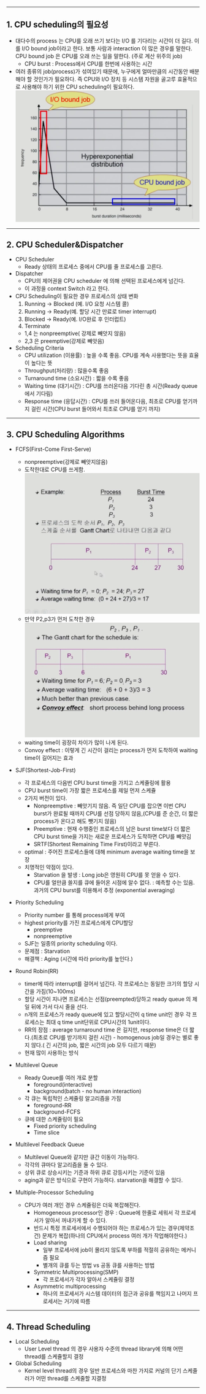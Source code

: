 ***
## 1. CPU scheduling의 필요성 
- 대다수의 process 는 CPU를 오래 쓰기 보다는 I/O 를 기다리는 시간이 더 길다. 이를 I/O bound job이라고 한다. 보통 사람과 interaction 이 많은 경우를 말한다. CPU bound job 은 CPU를 오래 쓰는 일을 말한다. (주로 계산 위주의 job)
	- CPU burst : Process에서 CPU를 한번에 사용하는 시간
- 여러 종류의 job(process)가 섞여있기 때문에, 누구에게 얼마만큼의 시간동안 배분해야 할 것인가가 필요하다. 즉 CPU와 I/O 장치 등 시스템 자원을 골고루 효율적으로 사용해야 하기 위한 CPU scheduling이 필요하다.![CPU scheduling-20250117212313100.webp](images%2FCPU%20scheduling-20250117212313100.webp)
***
## 2. CPU Scheduler&Dispatcher
- CPU Scheduler 
	- Ready 상태의 프로세스 중에서 CPU를 줄 프로세스를 고른다.
- Dispatcher
	- CPU의 제어권을 CPU scheduler 에 의해 선택된 프로세스에게 넘긴다.
	-  이 과정을 context Switch 라고 한다.
- CPU Scheduling이 필요한 경우 프로세스의 상태 변화
	1. Running -> Blocked (예. I/O 요청 시스템 콜)
	2. Running -> Ready(예. 할당 시간 만료로 timer interrupt)
	3. Blocked -> Ready(예. I/O완료 후 인터럽트)
	4. Terminate
	- 1,4 는 nonpreemptive( 강제로 빼앗지 않음)
	- 2,3 은 preemptive(강제로 빼앗음)
- Scheduling Criteria 
	- CPU utilization (이용률) : 높을 수록 좋음. CPU를 계속 사용했다는 뜻을 효율이 높다는 뜻
	- Throughput(처리량) : 많을수록 좋음
	- Turnaround time (소요시간) : 짧을 수록 좋음
	- Waiting time (대기시간) : CPU를 쓰러온다음 기다린 총 시간(Ready queue에서 기다림)
	- Response time (응답시간) : CPU를 쓰러 들어온다음, 최초로 CPU를 얻기까지 걸린 시간(CPU burst 들어와서 최초로 CPU를 얻기 까지)
***
## 3. CPU Scheduling Algorithms
- FCFS(First-Come First-Serve)
	- nonpreemptive(강제로 빼앗지않음)
	- 도착한대로 CPU를 쓰게함.
	![CPU scheduling-20250117212318954.webp](images%2FCPU%20scheduling-20250117212318954.webp)
	- 만약 P2,p3가 먼저 도착한 경우![CPU scheduling-20250117212325651.webp](images%2FCPU%20scheduling-20250117212325651.webp)
	- waiting time이 굉장히 차이가 많이 나게 된다. 
	- Convoy effect : 이렇게 긴 시간이 걸리는 process가 먼저 도착하여 waiting time이 길어지는 효과
	
- SJF(Shortest-Job-First)
	- 각 프로세스의 다음번 CPU burst time을 가지고 스케쥴링에 활용
	- CPU burst time이 가장 짧은 프로세스를 제일 먼저 스케쥴
	- 2가지 버전이 있다.
		- Nonpreemptive : 빼앗기지 않음. 즉 일단 CPU를 잡으면 이번 CPU burst가 완료될 때까지 CPU를 선점 당하지 않음,(CPU를 준 순간, 더 짧은 process가 온다고 해도 뺏기지 않음)
		- Preemptive : 현재 수행중인 프로세스의 남은 burst time보다 더 짧은 CPU burst time을 가지는 새로운 프로세스가 도착하면 CPU를 빼앗김
		- SRTF(Shortest Remaining Time First)이라고 부른다.
	- optimal : 주어진 프로세스들에 대해 minimum average waiting time을 보장
	- 치명적인 약점이 있다.
		- Starvation 을 발생 : Long job은 영원히 CPU를 못 얻을 수 있다.
		- CPU를 얼만큼 쓸지를 큐에 들어온 시점에 알수 없다. : 예측할 수는 있음. 과거의 CPU burst를 이용해서 추정 (exponential averaging)
- Priority Scheduling
	- Priority number 를 통해 process에게 부여
	- highest priority를 가진 프로세스에게 CPU할당
		- preemptive 
		- nonpreemptive 
	- SJF는 일종의 priority scheduling 이다.
	- 문제점 : Starvation
	- 해결책 : Aging (시간에 따라 priority를 높인다.)
- Round Robin(RR)
	-  timer에 따라 interrupt를 걸어서 넘긴다. 각 프로세스는 동일한 크기의 할당 시간을 가짐(10~100ms)
	- 할당 시간이 지나면 프로세스는 선점(preempted)당하고 ready queue 의 제일 뒤에 가서 다시 줄을 선다.
	- n개의 프로세스가 ready queue에 있고 할당시간이 q time unit인 경우 각 프로세스는 최대 q time unit단위로 CPU시간의 1unit이다.
	- RR의 장점 : average turnaround time 은 길지만, response time은 더 짧다.(최초로 CPU를 받기까지 걸린 시간) - homogenous job일 경우는 별로 좋지 않다.( 긴 시간의 job, 짧은 시간의 job 모두 다르기 때문)
	- 현재 많이 사용하는 방식
- Multilevel Queue 
	- Ready Queue를 여러 개로 분할
		- foreground(interactive)
		- background(batch - no human interaction)
	- 각 큐는 독립적인 스케쥴링 알고리즘을 가짐
		- foreground-RR
		- background-FCFS
	- 큐에 대한 스케쥴링이 필요
		- Fixed priority scheduling
		- Time slice
- Multilevel Feedback Queue 
	- Multilevel Queue와 같지만 큐간 이동이 가능하다.
	- 각각의 큐마다 알고리즘을 둘 수 있다.
	- 상위 큐로 상승시키는 기준과 하위 큐로 강등시키는 기준이 있음
	- aging과 같은 방식으로 구현이 가능하다. starvation을 해결할 수 있다. 
- Multiple-Processor Scheduling 
	- CPU가 여러 개인 경우 스케쥴링은 더욱 복잡해진다.
		- Homogeneous processor인 경우 : Queue에 한줄로 세워서 각 프로세서가 알아서 꺼내가게 할 수 있다.
		- 반드시 특정 프로세서에서 수행되어야 하는 프로세스가 있는 경우(제약조건) 문제가 복잡(하나의 CPU에서 process 여러 개가 작업해야한다.)
		- Load sharing
			- 일부 프로세서에 job이 몰리지 않도록 부하를 적절히 공유하는 메커니즘 필요
			- 별개의 큐를 두는 방법 vs 공동 큐를 사용하는 방법
		- Symmetric Multiprocessing(SMP)
			- 각 프로세서가 각자 알아서 스케쥴링 결정
		- Asymmetric multiprocessing
			- 하나의 프로세서가 시스템 데이터의 접근과 공유를 책임지고 나머지 프로세서는 거기에 따름
***
## 4. Thread Scheduling 
- Local Scheduling
	- User Level thread 의 경우 사용자 수준의 thread library에 의해 어떤 thread를 스케쥴할지 결정
- Global Scheduling
	- Kernel level thread의 경우 일반 프로세스와 마찬 가지로 커널의 단기 스케줄러가 어떤 thread를 스케줄할 지결정
***
